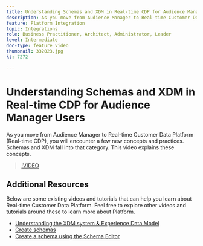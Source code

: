 ```yaml
---
title: Understanding Schemas and XDM in Real-time CDP for Audience Manager Users
description: As you move from Audience Manager to Real-time Customer Data Platform (Real-time CDP), you will encounter a few new concepts and practices. Schemas and XDM fall into that category. This video explains these concepts.
feature: Platform Integration
topic: Integrations
role: Business Practitioner, Architect, Administrator, Leader
level: Intermediate
doc-type: feature video
thumbnail: 332023.jpg
kt: 7272

---
```


# Understanding Schemas and XDM in Real-time CDP for Audience Manager Users

As you move from Audience Manager to Real-time Customer Data Platform (Real-time CDP), you will encounter a few new concepts and practices. Schemas and XDM fall into that category. This video explains these concepts.

>[!VIDEO](https://video.tv.adobe.com/v/332023/?quality=12&learn=on)

## Additional Resources

Below are some existing videos and tutorials that can help you learn about Real-time Customer Data Platform. Feel free to explore other videos and tutorials around these to learn more about Platform.

* [Understanding the XDM system & Experience Data Model](https://experienceleague.adobe.com/docs/platform-learn/tutorials/schemas/understanding-the-xdm-system-and-experience-data-model.html)
* [Create schemas](https://experienceleague.adobe.com/docs/platform-learn/tutorials/schemas/create-your-first-schema-with-out-of-the-box-components.html)
* [Create a schema using the Schema Editor](https://experienceleague.adobe.com/docs/experience-platform/xdm/tutorials/create-schema-ui.html?lang=en#getting-started)
